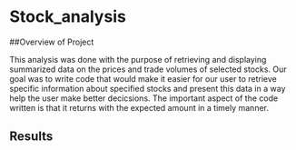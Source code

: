 # Stock_analysis

##Overview of Project

This analysis was done with the purpose of retrieving and displaying summarized data on the prices and trade volumes of selected stocks.
Our goal was to write code that would make it easier for our user to retrieve specific information about specified stocks and present
this data in a way help the user make better decicsions.  The important aspect of the code written is that it returns with the expected amount in a timely manner.


## Results



